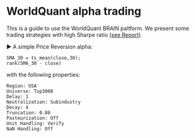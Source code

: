 # WorldQuant alpha trading

This is a guide to use the WorldQuant BRAIN paltform. We present some trading strategies with high Sharpe ratio [(see Report)](https://github.com/alexisdpc/WorldQuant-alpha-trading/blob/main/Worldquant_Report.pdf)

▶ A simple Price Reversion alpha:

```
SMA_30 = ts_mean(close,30);
rank(SMA_30 - close)
```

with the following properties:
```
Region: USA 
Universe: Top3000
Delay: 1
Neutralization: Subindustry
Decay: 4
Truncation: 0.08
Pasteurization: Off
Unit Handling: Verify
NaN Handling: Off
```

